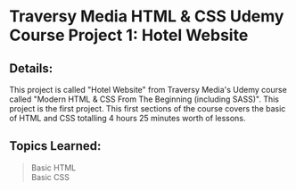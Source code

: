 # Traversy Media HTML & CSS Udemy Course Project 1: Hotel Website 
## Details:
This project is called "Hotel Website" from Traversy Media's Udemy course called "Modern HTML &amp; CSS From The Beginning (including SASS)".  This project is the first project.  This first sections of the course covers the basic of HTML and CSS totalling 4 hours 25 minutes worth of lessons.

## Topics Learned:
> Basic HTML <br>
> Basic CSS


